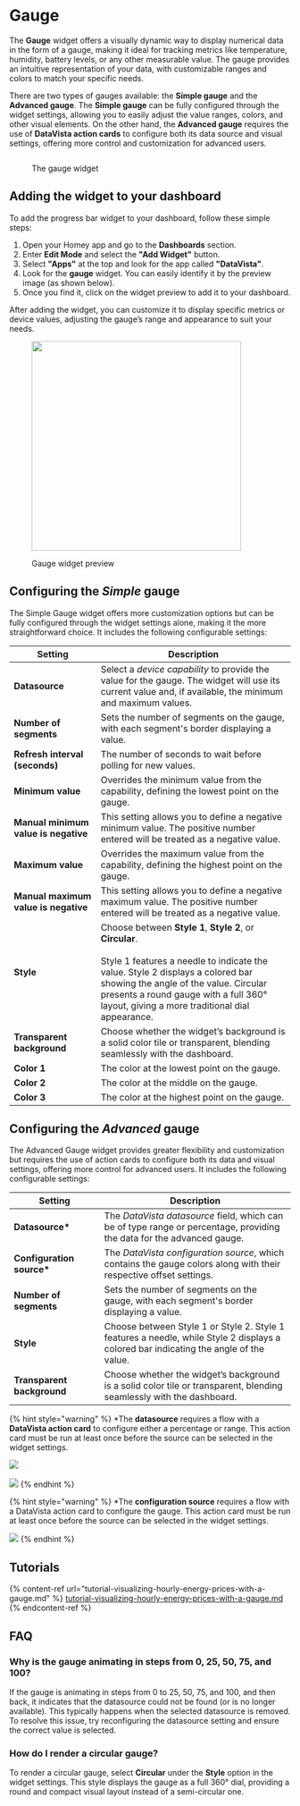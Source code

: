 # Gauge

The **Gauge** widget offers a visually dynamic way to display numerical data in the form of a gauge, making it ideal for tracking metrics like temperature, humidity, battery levels, or any other measurable value. The gauge provides an intuitive representation of your data, with customizable ranges and colors to match your specific needs.

There are two types of gauges available: the **Simple gauge** and the **Advanced gauge**. The **Simple gauge** can be fully configured through the widget settings, allowing you to easily adjust the value ranges, colors, and other visual elements. On the other hand, the **Advanced gauge** requires the use of **DataVista action cards** to configure both its data source and visual settings, offering more control and customization for advanced users.

<figure><img src="../../.gitbook/assets/gauge.png" alt=""><figcaption><p>The gauge widget</p></figcaption></figure>

## Adding the widget to your dashboard

To add the progress bar widget to your dashboard, follow these simple steps:

1. Open your Homey app and go to the **Dashboards** section.
2. Enter **Edit Mode** and select the **"Add Widget"** button.
3. Select **"Apps"** at the top and look for the app called **"DataVista"**.
4. Look for the **gauge** widget. You can easily identify it by the preview image (as shown below).
5. Once you find it, click on the widget preview to add it to your dashboard.

After adding the widget, you can customize it to display specific metrics or device values, adjusting the gauge’s range and appearance to suit your needs.

<figure><picture><source srcset="../../.gitbook/assets/preview-dark (1) (1) (1) (1) (1).png" media="(prefers-color-scheme: dark)"><img src="../../.gitbook/assets/preview-light (1) (1) (1) (1) (1).png" alt="" width="375"></picture><figcaption><p>Gauge widget preview</p></figcaption></figure>

## Configuring the _Simple_ gauge

The Simple Gauge widget offers more customization options but can be fully configured through the widget settings alone, making it the more straightforward choice. It includes the following configurable settings:

<table><thead><tr><th width="180">Setting</th><th width="549">Description</th></tr></thead><tbody><tr><td><strong>Datasource</strong></td><td>Select a <em>device capability</em> to provide the value for the gauge. The widget will use its current value and, if available, the minimum and maximum values.</td></tr><tr><td><strong>Number of segments</strong></td><td>Sets the number of segments on the gauge, with each segment's border displaying a value.</td></tr><tr><td><strong>Refresh interval (seconds)</strong></td><td>The number of seconds to wait before polling for new values.</td></tr><tr><td><strong>Minimum value</strong></td><td>Overrides the minimum value from the capability, defining the lowest point on the gauge.</td></tr><tr><td><strong>Manual minimum value is negative</strong></td><td>This setting allows you to define a negative minimum value. The positive number entered will be treated as a negative value.</td></tr><tr><td><strong>Maximum value</strong></td><td>Overrides the maximum value from the capability, defining the highest point on the gauge.</td></tr><tr><td><strong>Manual maximum value is negative</strong></td><td>This setting allows you to define a negative maximum value. The positive number entered will be treated as a negative value.</td></tr><tr><td><strong>Style</strong></td><td>Choose between <strong>Style 1</strong>, <strong>Style 2</strong>, or <strong>Circular</strong>. <br><br>Style 1 features a needle to indicate the value. Style 2 displays a colored bar showing the angle of the value. Circular presents a round gauge with a full 360° layout, giving a more traditional dial appearance.</td></tr><tr><td><strong>Transparent background</strong></td><td>Choose whether the widget’s background is a solid color tile or transparent, blending seamlessly with the dashboard.</td></tr><tr><td><strong>Color 1</strong></td><td>The color at the lowest point on the gauge.</td></tr><tr><td><strong>Color 2</strong></td><td>The color at the middle on the gauge.</td></tr><tr><td><strong>Color 3</strong></td><td>The color at the highest point on the gauge.</td></tr></tbody></table>

## Configuring the _Advanced_ gauge

The Advanced Gauge widget provides greater flexibility and customization but requires the use of action cards to configure both its data and visual settings, offering more control for advanced users. It includes the following configurable settings:

<table><thead><tr><th width="184">Setting</th><th width="551">Description</th></tr></thead><tbody><tr><td><strong>Datasource*</strong></td><td>The <em>DataVista datasource</em> field, which can be of type range or percentage, providing the data for the advanced gauge.</td></tr><tr><td><strong>Configuration source*</strong></td><td>The <em>DataVista configuration source</em>, which contains the gauge colors along with their respective offset settings.</td></tr><tr><td><strong>Number of segments</strong></td><td>Sets the number of segments on the gauge, with each segment's border displaying a value.</td></tr><tr><td><strong>Style</strong></td><td>Choose between Style 1 or Style 2. Style 1 features a needle, while Style 2 displays a colored bar indicating the angle of the value.</td></tr><tr><td><strong>Transparent background</strong></td><td>Choose whether the widget’s background is a solid color tile or transparent, blending seamlessly with the dashboard.</td></tr></tbody></table>

{% hint style="warning" %}
\*The **datasource** requires a flow with a **DataVista action card** to configure either a percentage or range. This action card must be run at least once before the source can be selected in the widget settings.

![](<../../.gitbook/assets/actioncard-set-percentage (2).jpg>)\
\
![](<../../.gitbook/assets/action-set-range (2).png>)
{% endhint %}

{% hint style="warning" %}
\*The **configuration source** requires a flow with a DataVista action card to configure the gauge. This action card must be run at least once before the source can be selected in the widget settings.

![](<../../.gitbook/assets/actioncard-set-gaugeconfig (1).jpg>)
{% endhint %}

## Tutorials

{% content-ref url="tutorial-visualizing-hourly-energy-prices-with-a-gauge.md" %}
[tutorial-visualizing-hourly-energy-prices-with-a-gauge.md](tutorial-visualizing-hourly-energy-prices-with-a-gauge.md)
{% endcontent-ref %}

## FAQ

### Why is the gauge animating in steps from 0, 25, 50, 75, and 100?

If the gauge is animating in steps from 0 to 25, 50, 75, and 100, and then back, it indicates that the datasource could not be found (or is no longer available). This typically happens when the selected datasource is removed. To resolve this issue, try reconfiguring the datasource setting and ensure the correct value is selected.

### How do I render a circular gauge?

To render a circular gauge, select **Circular** under the **Style** option in the widget settings. This style displays the gauge as a full 360° dial, providing a round and compact visual layout instead of a semi-circular one.
